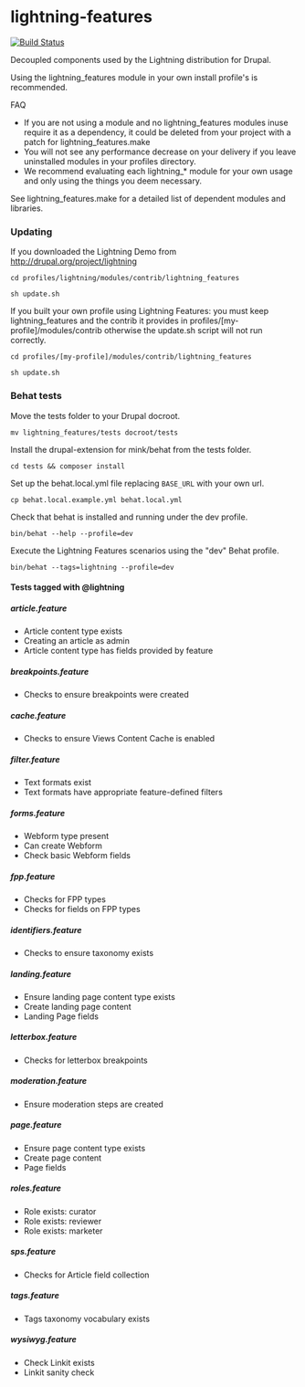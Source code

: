 lightning-features
==================
[![Build Status](https://travis-ci.org/acquia/lightning-features.svg?branch=7.x-1.x)](https://travis-ci.org/acquia/lightning-features)

Decoupled components used by the Lightning distribution for Drupal.

Using the lightning_features module in your own install profile's is recommended.

FAQ

- If you are not using a module and no lightning_features modules inuse require it as a dependency, it could be deleted from your project with a patch for lightning_features.make
- You will not see any performance decrease on your delivery if you leave uninstalled modules in your profiles directory.
- We recommend evaluating each lightning_* module for your own usage and only using the things you deem necessary.

See lightning_features.make for a detailed list of dependent modules and libraries.

### Updating
If you downloaded the Lightning Demo from http://drupal.org/project/lightning

`cd profiles/lightning/modules/contrib/lightning_features`

`sh update.sh`

If you built your own profile using Lightning Features: you must keep lightning_features and the contrib it provides in profiles/[my-profile]/modules/contrib otherwise the update.sh script will not run correctly.

`cd profiles/[my-profile]/modules/contrib/lightning_features`

`sh update.sh`

### Behat tests

Move the tests folder to your Drupal docroot.

  ``mv lightning_features/tests docroot/tests``

Install the drupal-extension for mink/behat from the tests folder.

  ``cd tests && composer install``

Set up the behat.local.yml file replacing ``BASE_URL`` with your own url.

  ``cp behat.local.example.yml behat.local.yml``

Check that behat is installed and running under the dev profile.

  ``bin/behat --help --profile=dev``

Execute the Lightning Features scenarios using the "dev" Behat profile.

  ``bin/behat --tags=lightning --profile=dev``

#### Tests tagged with @lightning

##### article.feature

* Article content type exists
* Creating an article as admin
* Article content type has fields provided by feature

##### breakpoints.feature

* Checks to ensure breakpoints were created

##### cache.feature

* Checks to ensure Views Content Cache is enabled

##### filter.feature

* Text formats exist
* Text formats have appropriate feature-defined filters

##### forms.feature

* Webform type present
* Can create Webform
* Check basic Webform fields

##### fpp.feature

* Checks for FPP types
* Checks for fields on FPP types

##### identifiers.feature

* Checks to ensure taxonomy exists

##### landing.feature

* Ensure landing page content type exists
* Create landing page content
* Landing Page fields

##### letterbox.feature

* Checks for letterbox breakpoints

##### moderation.feature

* Ensure moderation steps are created

##### page.feature

* Ensure page content type exists
* Create page content
* Page fields

##### roles.feature

* Role exists: curator
* Role exists: reviewer
* Role exists: marketer

##### sps.feature

* Checks for Article field collection

##### tags.feature
* Tags taxonomy vocabulary exists

##### wysiwyg.feature

* Check Linkit exists
* Linkit sanity check
